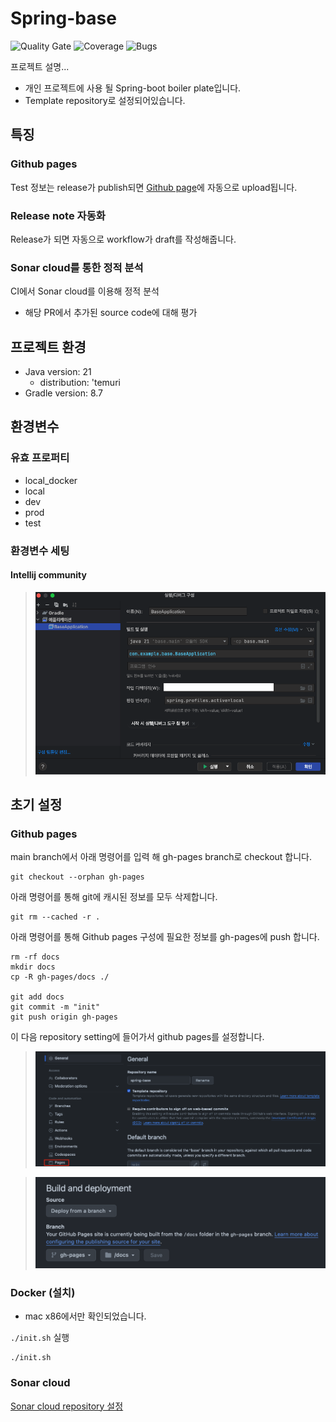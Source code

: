 # Spring-base
![Quality Gate](https://sonarcloud.io/api/project_badges/measure?project=can019_spring-base&metric=alert_status)
![Coverage](https://sonarcloud.io/api/project_badges/measure?project=can019_spring-base&metric=coverage)
![Bugs](https://sonarcloud.io/api/project_badges/measure?project=can019_spring-base&metric=bugs)

프로젝트 설명...


- 개인 프로젝트에 사용 될 Spring-boot boiler plate입니다.
- Template repository로 설정되어있습니다.

## 특징
### Github pages
Test 정보는 release가 publish되면 [Github page](https://can019.github.io/spring-base)에 자동으로 upload됩니다.

### Release note 자동화

Release가 되면 자동으로 workflow가 draft를 작성해줍니다.

### Sonar cloud를 통한 정적 분석

CI에서 Sonar cloud를 이용해 정적 분석
  - 해당 PR에서 추가된 source code에 대해 평가

## 프로젝트 환경
- Java version: 21
  - distribution: 'temuri
- Gradle version: 8.7

## 환경변수
### 유효 프로퍼티
- local_docker
- local
- dev
- prod
- test

### 환경변수 세팅
#### Intellij community
> ![intellij-community-env](./docs/resource/intellij_comunity_env_set.png)

## 초기 설정
### Github pages
main branch에서 아래 명령어를 입력 해 gh-pages branch로 checkout 합니다.
```shell
git checkout --orphan gh-pages
```
아래 명령어를 통해 git에 캐시된 정보를 모두 삭제합니다.
```shell
git rm --cached -r .
```
아래 명령어를 통해 Github pages 구성에 필요한 정보를 gh-pages에 push 합니다.
```shell
rm -rf docs
mkdir docs
cp -R gh-pages/docs ./

git add docs
git commit -m "init"
git push origin gh-pages
```

이 다음 repository setting에 들어가서 github pages를 설정합니다.

> ![github-repo-setting](./docs/resource/gh-pages-repo-setting.png)

> ![github-gh-pages-deploy-setting](./docs/resource/gh-pages-deploy-setting.png)


### Docker (설치)
- mac x86에서만 확인되었습니다.

`./init.sh` 실행

``` shell
./init.sh
```

### Sonar cloud
[Sonar cloud repository 설정](https://chaerim1001.tistory.com/94)